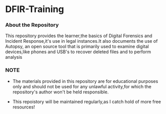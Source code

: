 # DFIR-Training

### About the Repository
This repository provides the learner,the basics of Digital Forensics and Incident Response,it's use in legal instances.It also documents the use of Autopsy, an open source tool that is primarily used to examine digital devices,like phones and USB's to recover deleted files and to perform analysis 

### NOTE
- The materials provided in this repository are for educational purposes only and should not be used for any unlawful activity,for which the repository's author won't be held responsible. 

- This repoistory will be maintained regularly,as I catch hold of more free resources!
